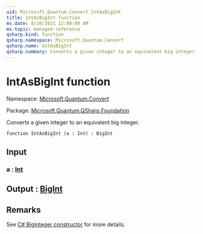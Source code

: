 ```yaml
---
uid: Microsoft.Quantum.Convert.IntAsBigInt
title: IntAsBigInt function
ms.date: 8/10/2021 12:00:00 AM
ms.topic: managed-reference
qsharp.kind: function
qsharp.namespace: Microsoft.Quantum.Convert
qsharp.name: IntAsBigInt
qsharp.summary: Converts a given integer to an equivalent big integer.
---
```


# IntAsBigInt function

Namespace: [Microsoft.Quantum.Convert](xref:Microsoft.Quantum.Convert)

Package: [Microsoft.Quantum.QSharp.Foundation](https://nuget.org/packages/Microsoft.Quantum.QSharp.Foundation)


Converts a given integer to an equivalent big integer.

```qsharp
function IntAsBigInt (a : Int) : BigInt
```


## Input

### a : [Int](xref:microsoft.quantum.qsharp.valueliterals#int-literals)





## Output : [BigInt](xref:microsoft.quantum.qsharp.valueliterals#bigint-literals)



## Remarks

See [C# BigInteger constructor](https://docs.microsoft.com/dotnet/api/system.numerics.biginteger.-ctor?view=netframework-4.7.2#System_Numerics_BigInteger__ctor_System_Int64_) for more details.